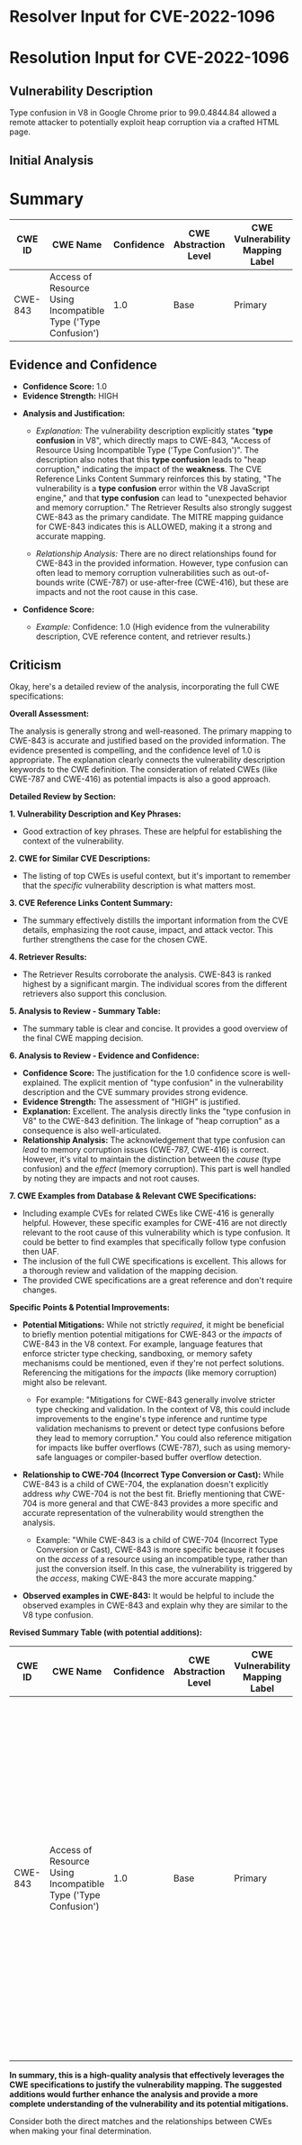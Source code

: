 # Resolver Input for CVE-2022-1096

# Resolution Input for CVE-2022-1096

## Vulnerability Description
Type confusion in V8 in Google Chrome prior to 99.0.4844.84 allowed a remote attacker to potentially exploit heap corruption via a crafted HTML page.

## Initial Analysis
# Summary
| CWE ID | CWE Name | Confidence | CWE Abstraction Level | CWE Vulnerability Mapping Label | CWE-Vulnerability Mapping Notes |
|---|---|---|---|---|---|
| CWE-843 | Access of Resource Using Incompatible Type ('Type Confusion') | 1.0 | Base | Primary | Allowed |

## Evidence and Confidence

*   **Confidence Score:** 1.0
*   **Evidence Strength:** HIGH

- **Analysis and Justification:**  
  - *Explanation:* The vulnerability description explicitly states "**type confusion** in V8", which directly maps to CWE-843, "Access of Resource Using Incompatible Type ('Type Confusion')". The description also notes that this **type confusion** leads to "heap corruption," indicating the impact of the **weakness**. The CVE Reference Links Content Summary reinforces this by stating, "The vulnerability is a **type confusion** error within the V8 JavaScript engine," and that **type confusion** can lead to "unexpected behavior and memory corruption." The Retriever Results also strongly suggest CWE-843 as the primary candidate. The MITRE mapping guidance for CWE-843 indicates this is ALLOWED, making it a strong and accurate mapping.

  - *Relationship Analysis:* There are no direct relationships found for CWE-843 in the provided information. However, type confusion can often lead to memory corruption vulnerabilities such as out-of-bounds write (CWE-787) or use-after-free (CWE-416), but these are impacts and not the root cause in this case.

- **Confidence Score:**  
  - *Example:* Confidence: 1.0 (High evidence from the vulnerability description, CVE reference content, and retriever results.)

## Criticism
Okay, here's a detailed review of the analysis, incorporating the full CWE specifications:

**Overall Assessment:**

The analysis is generally strong and well-reasoned.  The primary mapping to CWE-843 is accurate and justified based on the provided information. The evidence presented is compelling, and the confidence level of 1.0 is appropriate.  The explanation clearly connects the vulnerability description keywords to the CWE definition. The consideration of related CWEs (like CWE-787 and CWE-416) as potential impacts is also a good approach.

**Detailed Review by Section:**

**1. Vulnerability Description and Key Phrases:**

*   Good extraction of key phrases.  These are helpful for establishing the context of the vulnerability.

**2. CWE for Similar CVE Descriptions:**

*   The listing of top CWEs is useful context, but it's important to remember that the *specific* vulnerability description is what matters most.

**3. CVE Reference Links Content Summary:**

*   The summary effectively distills the important information from the CVE details, emphasizing the root cause, impact, and attack vector.  This further strengthens the case for the chosen CWE.

**4. Retriever Results:**

*   The Retriever Results corroborate the analysis.  CWE-843 is ranked highest by a significant margin.  The individual scores from the different retrievers also support this conclusion.

**5. Analysis to Review - Summary Table:**

*   The summary table is clear and concise.  It provides a good overview of the final CWE mapping decision.

**6. Analysis to Review - Evidence and Confidence:**

*   **Confidence Score:** The justification for the 1.0 confidence score is well-explained.  The explicit mention of "type confusion" in the vulnerability description and the CVE summary provides strong evidence.
*   **Evidence Strength:** The assessment of "HIGH" is justified.
*   **Explanation:** Excellent. The analysis directly links the "type confusion in V8" to the CWE-843 definition.  The linkage of "heap corruption" as a consequence is also well-articulated.
*   **Relationship Analysis:** The acknowledgement that type confusion can *lead* to memory corruption issues (CWE-787, CWE-416) is correct. However, it's vital to maintain the distinction between the *cause* (type confusion) and the *effect* (memory corruption). This part is well handled by noting they are impacts and not root causes.

**7. CWE Examples from Database & Relevant CWE Specifications:**

* Including example CVEs for related CWEs like CWE-416 is generally helpful. However, these specific examples for CWE-416 are not directly relevant to the root cause of this vulnerability which is type confusion. It could be better to find examples that specifically follow type confusion then UAF.
*   The inclusion of the full CWE specifications is excellent.  This allows for a thorough review and validation of the mapping decision.
*   The provided CWE specifications are a great reference and don't require changes.

**Specific Points & Potential Improvements:**

*   **Potential Mitigations:** While not strictly *required*, it might be beneficial to briefly mention potential mitigations for CWE-843 or the *impacts* of CWE-843 in the V8 context.  For example, language features that enforce stricter type checking, sandboxing, or memory safety mechanisms could be mentioned, even if they're not perfect solutions. Referencing the mitigations for the *impacts* (like memory corruption) might also be relevant.
    * For example: "Mitigations for CWE-843 generally involve stricter type checking and validation. In the context of V8, this could include improvements to the engine's type inference and runtime type validation mechanisms to prevent or detect type confusions before they lead to memory corruption." You could also reference mitigation for impacts like buffer overflows (CWE-787), such as using memory-safe languages or compiler-based buffer overflow detection.

*   **Relationship to CWE-704 (Incorrect Type Conversion or Cast):** While CWE-843 is a child of CWE-704, the explanation doesn't explicitly address *why* CWE-704 is not the best fit. Briefly mentioning that CWE-704 is more general and that CWE-843 provides a more specific and accurate representation of the vulnerability would strengthen the analysis.

    *   Example: "While CWE-843 is a child of CWE-704 (Incorrect Type Conversion or Cast), CWE-843 is more specific because it focuses on the *access* of a resource using an incompatible type, rather than just the conversion itself. In this case, the vulnerability is triggered by the *access*, making CWE-843 the more accurate mapping."

*   **Observed examples in CWE-843:** It would be helpful to include the observed examples in CWE-843 and explain why they are similar to the V8 type confusion.

**Revised Summary Table (with potential additions):**

| CWE ID | CWE Name | Confidence | CWE Abstraction Level | CWE Vulnerability Mapping Label | CWE-Vulnerability Mapping Notes |
|---|---|---|---|---|---|
| CWE-843 | Access of Resource Using Incompatible Type ('Type Confusion') | 1.0 | Base | Primary | Allowed.  CWE-843 accurately reflects the vulnerability: a type confusion in V8 leading to heap corruption.  While a child of the more general CWE-704, CWE-843 provides a more precise and descriptive mapping. Mitigation involves stricter type checking and runtime validation. Observed Example: CVE-2010-4577 is a good example. |

**In summary, this is a high-quality analysis that effectively leverages the CWE specifications to justify the vulnerability mapping. The suggested additions would further enhance the analysis and provide a more complete understanding of the vulnerability and its potential mitigations.**

Consider both the direct matches and the relationships between CWEs
when making your final determination.
        